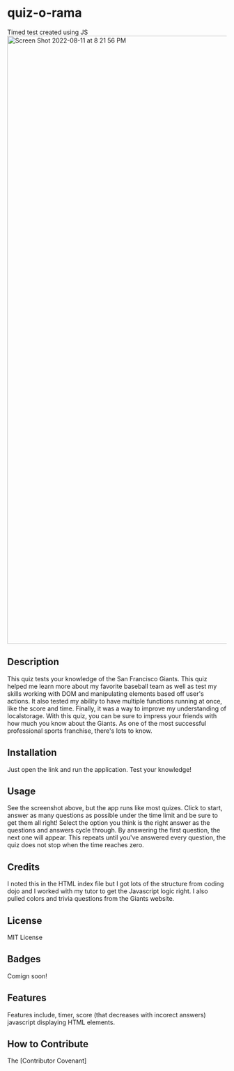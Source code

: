 # quiz-o-rama
Timed test created using JS
<img width="1395" alt="Screen Shot 2022-08-11 at 8 21 56 PM" src="https://user-images.githubusercontent.com/28960328/184279111-a73ae640-1052-4320-96fa-7768620865c7.png">


## Description
This quiz tests your knowledge of the San Francisco Giants. This quiz helped me learn more about my favorite baseball team as well as test my skills working with DOM and manipulating elements based off user's actions. It also tested my ability to have multiple functions running at once, like the score and time. Finally, it was a way to improve my understanding of localstorage.
With this quiz, you can be sure to impress your friends with how much you know about the Giants. As one of the most successful professional sports franchise, there's lots to know.

## Installation
Just open the link and run the application. Test your knowledge!

## Usage
See the screenshot above, but the app runs like most quizes. Click to start, answer as many questions as possible under the time limit and be sure to get them all right! Select the option you think is the right answer as the questions and answers cycle through. By answering the first question, the next one will appear. This repeats until you've answered every question, the quiz does not stop when the time reaches zero.

## Credits
I noted this in the HTML index file but I got lots of the structure from coding dojo and I worked with my tutor to get the Javascript logic right. I also pulled colors and trivia questions from the Giants website.


## License
MIT License

## Badges
Comign soon!


## Features
Features include, timer, score (that decreases with incorect answers) javascript displaying HTML elements. 


## How to Contribute
The [Contributor Covenant]


